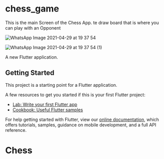 # chess_game

This is the main Screen of the Chess App. te draw board that is where you can play with an Opponent

![WhatsApp Image 2021-04-29 at 19 37 54](https://user-images.githubusercontent.com/62157938/116586909-9d6bc500-a922-11eb-8cd1-5ea16ea5aad1.jpeg)





![WhatsApp Image 2021-04-29 at 19 37 54 (1)](https://user-images.githubusercontent.com/62157938/116586921-a066b580-a922-11eb-9635-ab0f7ae8e5c2.jpeg)

A new Flutter application.

## Getting Started

This project is a starting point for a Flutter application.

A few resources to get you started if this is your first Flutter project:

- [Lab: Write your first Flutter app](https://flutter.dev/docs/get-started/codelab)
- [Cookbook: Useful Flutter samples](https://flutter.dev/docs/cookbook)

For help getting started with Flutter, view our
[online documentation](https://flutter.dev/docs), which offers tutorials,
samples, guidance on mobile development, and a full API reference.
# Chess
